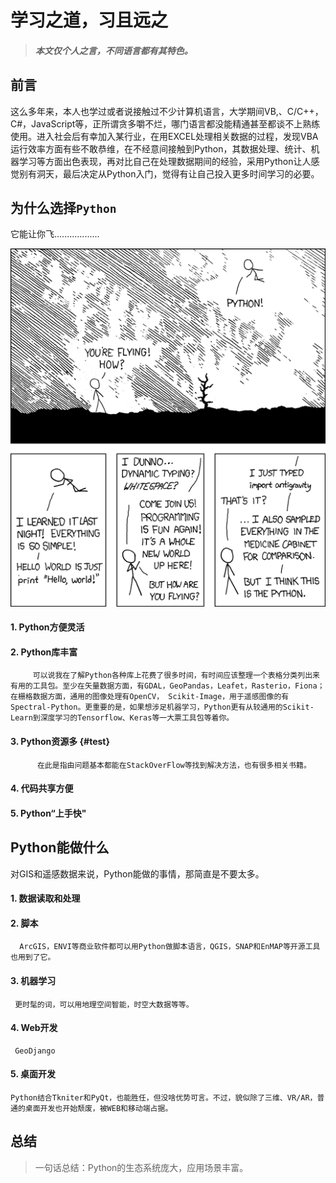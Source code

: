 # 学习之道，习且远之

> ##### 本文仅个人之言，不同语言都有其特色。

## 前言

这么多年来，本人也学过或者说接触过不少计算机语言，大学期间VB,、C/C++，C\#，JavaScript等，正所谓贪多嚼不烂，哪门语言都没能精通甚至都谈不上熟练使用。进入社会后有幸加入某行业，在用EXCEL处理相关数据的过程，发现VBA运行效率方面有些不敢恭维，在不经意间接触到Python，其数据处理、统计、机器学习等方面出色表现，再对比自己在处理数据期间的经验，采用Python让人感觉别有洞天，最后决定从Python入门，觉得有让自己投入更多时间学习的必要。

## 为什么选择`Python`

它能让你飞..................

![](/images/IMG1.jpg)

####     1. Python方便灵活

####     2. Python库丰富

         可以说我在了解Python各种库上花费了很多时间，有时间应该整理一个表格分类列出来有用的工具包。至少在矢量数据方面，有GDAL，GeoPandas，Leafet，Rasterio，Fiona；在栅格数据方面，通用的图像处理有OpenCV， Scikit-Image，用于遥感图像的有Spectral-Python。更重要的是，如果想涉足机器学习，Python更有从较通用的Scikit-Learn到深度学习的Tensorflow、Keras等一大票工具包等着你。

####     3. Python资源多 {#test}

          在此是指由问题基本都能在StackOverFlow等找到解决方法，也有很多相关书籍。

####     4. 代码共享方便

####     5. Python“上手快"

## Python能做什么

对GIS和遥感数据来说，Python能做的事情，那简直是不要太多。

####   1. 数据读取和处理

####   2. 脚本  

      ArcGIS，ENVI等商业软件都可以用Python做脚本语言，QGIS，SNAP和EnMAP等开源工具也用到了它。

####   3. 机器学习

     更时髦的词，可以用地理空间智能，时空大数据等等。

####   4. Web开发

     GeoDjango

####   5. 桌面开发

    Python结合Tkniter和PyQt，也能胜任，但没啥优势可言。不过，貌似除了三维、VR/AR，普通的桌面开发也开始颓废，被WEB和移动端占据。

## 总结

> 一句话总结：Python的生态系统庞大，应用场景丰富。



